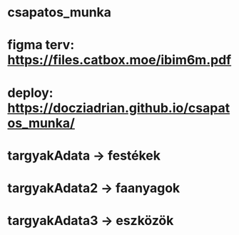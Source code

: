 # csapatos_munka

# figma terv: https://files.catbox.moe/ibim6m.pdf

# deploy: https://docziadrian.github.io/csapatos_munka/

# targyakAdata -> festékek

# targyakAdata2 -> faanyagok

# targyakAdata3 -> eszközök
